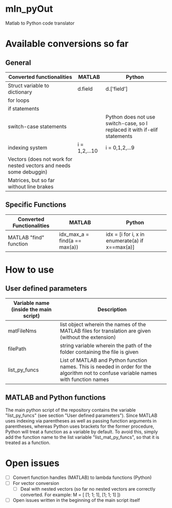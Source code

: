 # mIn_pyOut
Matlab to Python code translator

# Available conversions so far
## General

| Converted functionalities                                          | MATLAB        | Python         |
| ------------------------------------------------------------------ | ------------- | -------------- |
| Struct variable to dictionary                                      | d.field       | d.['field']    |
| for loops                                                          |               |                |
| if statements                                                      |               |                |
| switch-case statements                                             |               | Python does not use switch-case, so I replaced it with if-elif statements               |
| indexing system                                                    | i = 1,2,...10 | i = 0,1,2,...9 |
| Vectors (does not work for nested vectors and needs some debuggin) |               |                |
| Matrices, but so far without line brakes                           |               |                |


## Specific Functions

| Converted Functionalities | MATLAB                        | Python                                          |
| ------------------------- | ----------------------------- | ----------------------------------------------- |
| MATLAB "find" function    | idx_max_a = find(a == max(a)) | idx = [i for i, x in enumerate(a) if x\==max(a)] | 



# How to use

## User defined parameters

| Variable name (inside the main script) | Description                                                                                                                           |
| ------------- | --------------------------------- |
| matFileNms    | list object wherein the names of the MATLAB files for translation are given (without the extension)                                   |
| filePath      | string variable wherein the path of the folder containing the file is given                                                           |
| list_py_funcs | List of MATLAB and Python function names. This is needed in order for the algorithm not to confuse variable names with function names | 


## MATLAB and Python functions

The main python script of the repository contains the variable "list_py_funcs" (see section "User defined parameters"). Since MATLAB uses indexing via parentheses as well as passing function arguments in parentheses, whereas Python uses brackets for the former procedure, Python will treat a function as a variable by default. To avoid this, simply add the function name to the list variable "list_mat_py_funcs", so that it is treated as a function.

# Open issues
- [ ] Convert function handles (MATLAB) to lambda functions (Python)
- [ ] For vector conversion
	- [ ] Deal with nested vectors (so far no nested vectors are correctly converted. For example: M = [ [1; 1; 1], [1; 1; 1]  ])
- [ ] Open issues written in the beginning of the main script itself
